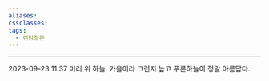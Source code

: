 ```yaml
---
aliases: 
cssclasses: 
tags:
  - 랜덤질문
---
```

---
2023-09-23 11:37
머리 위 하늘. 가을이라 그런지 높고 푸른하늘이 정말 아름답다.
